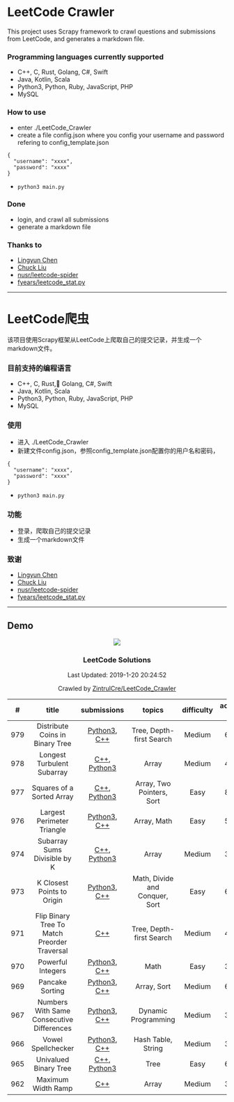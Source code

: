 # LeetCode Crawler

This project uses Scrapy framework to crawl questions and submissions from LeetCode, and generates a markdown file. 

### Programming languages currently supported

- C++, C, Rust, Golang, C#, Swift
- Java, Kotlin, Scala
- Python3, Python, Ruby, JavaScript, PHP
- MySQL

### How to use

- enter ./LeetCode_Crawler
- create a file config.json where you config your username and password refering to config_template.json
```
{
  "username": "xxxx",
  "password": "xxxx"
}
```
- ```python3 main.py```

### Done

- login, and crawl all submissions
- generate a markdown file

### Thanks to

- <a href="https://github.com/Excited-ccccly">Lingyun Chen</a>
- <a href="https://github.com/Ma63d">Chuck Liu</a>
- <a href="https://github.com/nusr/leetcode-spider">nusr/leetcode-spider</a>
- <a href="https://gist.github.com/fyears/487fc702ba814f0da367a17a2379e8ba">fyears/leetcode_stat.py</a>

---

# LeetCode爬虫

该项目使用Scrapy框架从LeetCode上爬取自己的提交记录，并生成一个markdown文件。

### 目前支持的编程语言

- C++, C, Rust, Golang, C#, Swift
- Java, Kotlin, Scala
- Python3, Python, Ruby, JavaScript, PHP
- MySQL

### 使用
- 进入 ./LeetCode_Crawler
- 新建文件config.json，参照config_template.json配置你的用户名和密码，
```
{
  "username": "xxxx",
  "password": "xxxx"
}
```
- ```python3 main.py```

### 功能
- 登录，爬取自己的提交记录
- 生成一个markdown文件

### 致谢

- <a href="https://github.com/Excited-ccccly">Lingyun Chen</a>
- <a href="https://github.com/Ma63d">Chuck Liu</a>
- <a href="https://github.com/nusr/leetcode-spider">nusr/leetcode-spider</a>
- <a href="https://gist.github.com/fyears/487fc702ba814f0da367a17a2379e8ba">fyears/leetcode_stat.py</a>

---

## Demo

<p align="center"><img src="https://theme.zdassets.com/theme_assets/9008406/036323c6afd10392aa5b7e3a2eb7557d17955c81.png"></p>
<h3 align="center"><strong>LeetCode Solutions</strong></center></h2>
<p align="center">Last Updated: 2019-1-20 20:24:52</p>
<p align="center">Crawled by <a href = "https://github.com/ZintrulCre/LeetCode_Crawler">ZintrulCre/LeetCode_Crawler</a></p>

| # | title | submissions | topics | difficulty | accepted rate | likes | dislikes |
| :------: | :------: | :------: | :------: | :------: | :------: | :------: | :------: |
| 979 | Distribute Coins in Binary Tree | [Python3](https://github.com/ZintrulCre/LeetCode/blob/master/python3/979.py), [C++](https://github.com/ZintrulCre/LeetCode/blob/master/cpp/979.cpp) | Tree, Depth-first Search | Medium | 63.2% | 55 | 1
| 978 | Longest Turbulent Subarray | [C++](https://github.com/ZintrulCre/LeetCode/blob/master/cpp/978.cpp), [Python3](https://github.com/ZintrulCre/LeetCode/blob/master/python3/978.py) | Array | Medium | 45.9% | 15 | 5
| 977 | Squares of a Sorted Array | [C++](https://github.com/ZintrulCre/LeetCode/blob/master/cpp/977.cpp), [Python3](https://github.com/ZintrulCre/LeetCode/blob/master/python3/977.py) | Array, Two Pointers, Sort | Easy | 83.0% | 10 | 4
| 976 | Largest Perimeter Triangle | [Python3](https://github.com/ZintrulCre/LeetCode/blob/master/python3/976.py), [C++](https://github.com/ZintrulCre/LeetCode/blob/master/cpp/976.cpp) | Array, Math | Easy | 55.8% | 54 | 6
| 974 | Subarray Sums Divisible by K | [C++](https://github.com/ZintrulCre/LeetCode/blob/master/cpp/974.cpp), [Python3](https://github.com/ZintrulCre/LeetCode/blob/master/python3/974.py) | Array | Medium | 37.6% | 104 | 4
| 973 | K Closest Points to Origin | [Python3](https://github.com/ZintrulCre/LeetCode/blob/master/python3/973.py), [C++](https://github.com/ZintrulCre/LeetCode/blob/master/cpp/973.cpp) | Math, Divide and Conquer, Sort | Easy | 67.9% | 59 | 12
| 971 | Flip Binary Tree To Match Preorder Traversal | [C++](https://github.com/ZintrulCre/LeetCode/blob/master/cpp/971.cpp) | Tree, Depth-first Search | Medium | 41.8% | 56 | 27
| 970 | Powerful Integers | [Python3](https://github.com/ZintrulCre/LeetCode/blob/master/python3/970.py), [C++](https://github.com/ZintrulCre/LeetCode/blob/master/cpp/970.cpp) | Math | Easy | 38.5% | 28 | 56
| 969 | Pancake Sorting | [Python3](https://github.com/ZintrulCre/LeetCode/blob/master/python3/969.py), [C++](https://github.com/ZintrulCre/LeetCode/blob/master/cpp/969.cpp) | Array, Sort | Medium | 62.2% | 60 | 63
| 967 | Numbers With Same Consecutive Differences | [Python3](https://github.com/ZintrulCre/LeetCode/blob/master/python3/967.py), [C++](https://github.com/ZintrulCre/LeetCode/blob/master/cpp/967.cpp) | Dynamic Programming | Medium | 35.4% | 53 | 9
| 966 | Vowel Spellchecker | [Python3](https://github.com/ZintrulCre/LeetCode/blob/master/python3/966.py), [C++](https://github.com/ZintrulCre/LeetCode/blob/master/cpp/966.cpp) | Hash Table, String | Medium | 37.5% | 41 | 76
| 965 | Univalued Binary Tree | [C++](https://github.com/ZintrulCre/LeetCode/blob/master/cpp/965.cpp), [Python3](https://github.com/ZintrulCre/LeetCode/blob/master/python3/965.py) | Tree | Easy | 69.5% | 64 | 16
| 962 | Maximum Width Ramp | [C++](https://github.com/ZintrulCre/LeetCode/blob/master/cpp/962.cpp) | Array | Medium | 37.6% | 150 | 6
